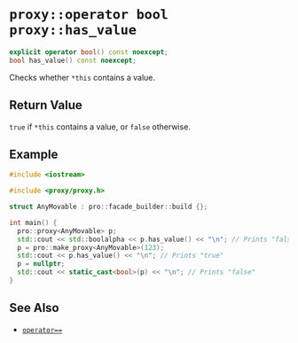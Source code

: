 # `proxy::operator bool`<br />`proxy::has_value`

```cpp
explicit operator bool() const noexcept;
bool has_value() const noexcept;
```

Checks whether `*this` contains a value.

## Return Value

`true` if `*this` contains a value, or `false` otherwise.

## Example

```cpp
#include <iostream>

#include <proxy/proxy.h>

struct AnyMovable : pro::facade_builder::build {};

int main() {
  pro::proxy<AnyMovable> p;
  std::cout << std::boolalpha << p.has_value() << "\n"; // Prints "false"
  p = pro::make_proxy<AnyMovable>(123);
  std::cout << p.has_value() << "\n"; // Prints "true"
  p = nullptr;
  std::cout << static_cast<bool>(p) << "\n"; // Prints "false"
}
```

## See Also

- [`operator==`](friend_operator_equality.md)
